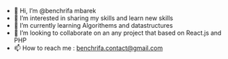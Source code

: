 - 👋 Hi, I’m @benchrifa mbarek
- 👀 I’m interested in sharing my skills and learn new skills
- 🌱 I’m currently learning Algorithems and datastructures
- 💞️ I’m looking to collaborate on an any project that based on React.js and PHP
- 📫 How to reach me : benchrifa.contact@gmail.com

<!---
benchrifaM/benchrifaM is a ✨ special ✨ repository because its `README.md` (this file) appears on your GitHub profile.
You can click the Preview link to take a look at your changes.
--->
